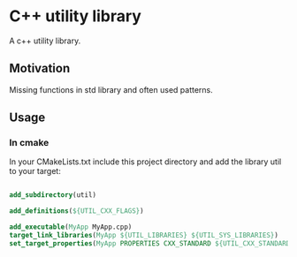 # C++ utility library

A c++ utility library.

## Motivation

Missing functions in std library and often used patterns.

## Usage

### In cmake

In your CMakeLists.txt include this project directory and add the library util to your target:

```cmake

add_subdirectory(util)

add_definitions(${UTIL_CXX_FLAGS})

add_executable(MyApp MyApp.cpp)
target_link_libraries(MyApp ${UTIL_LIBRARIES} ${UTIL_SYS_LIBRARIES})
set_target_properties(MyApp PROPERTIES CXX_STANDARD ${UTIL_CXX_STANDARD})

```
